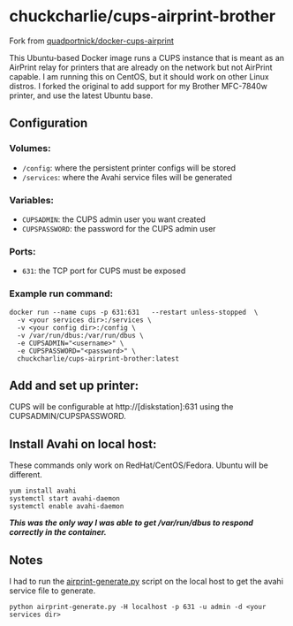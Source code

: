 # chuckcharlie/cups-airprint-brother

Fork from [quadportnick/docker-cups-airprint](https://github.com/quadportnick/docker-cups-airprint)

This Ubuntu-based Docker image runs a CUPS instance that is meant as an AirPrint relay for printers that are already on the network but not AirPrint capable. I am running this on CentOS, but it should work on other Linux distros. I forked the original to add support for my Brother MFC-7840w printer, and use the latest Ubuntu base.

## Configuration

### Volumes:
* `/config`: where the persistent printer configs will be stored
* `/services`: where the Avahi service files will be generated

### Variables:
* `CUPSADMIN`: the CUPS admin user you want created
* `CUPSPASSWORD`: the password for the CUPS admin user

### Ports:
* `631`: the TCP port for CUPS must be exposed

### Example run command:
```
docker run --name cups -p 631:631   --restart unless-stopped  \
  -v <your services dir>:/services \
  -v <your config dir>:/config \
  -v /var/run/dbus:/var/run/dbus \
  -e CUPSADMIN="<username>" \
  -e CUPSPASSWORD="<password>" \
  chuckcharlie/cups-airprint-brother:latest
```

## Add and set up printer:
CUPS will be configurable at http://[diskstation]:631 using the CUPSADMIN/CUPSPASSWORD.

## Install Avahi on local host:
These commands only work on RedHat/CentOS/Fedora. Ubuntu will be different.
```
yum install avahi
systemctl start avahi-daemon
systemctl enable avahi-daemon
```
***This was the only way I was able to get /var/run/dbus to respond correctly in the container.***

## Notes
I had to run the [airprint-generate.py](/root/root/airprint-generate.py) script on the local host to get the avahi service file to generate.
```
python airprint-generate.py -H localhost -p 631 -u admin -d <your services dir>
```
